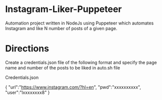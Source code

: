 # Instagram-Liker-Puppeteer
Automation project written in NodeJs using Puppeteer which automates Instagram and like N number of posts of a given page. 

# Directions
Create a credentials.json file of the following format and specify the page name and number of the posts to be liked in auto.sh file

Credentials.json

{
    "url":"https://www.instagram.com/?hl=en",
    "pwd":"xxxxxxxxxx",
    "user":"lxxxxxxxx8"
}
